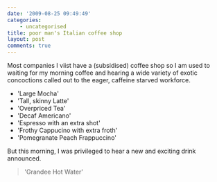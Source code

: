 ```yaml
---
date: '2009-08-25 09:49:49'
categories:
    - uncategorised
title: poor man's Italian coffee shop
layout: post
comments: true
---
```

Most companies I viist have a (subsidised) coffee shop so I am used to
waiting for my morning coffee and hearing a wide variety of exotic
concoctions called out to the eager, caffeine starved workforce.

-   'Large Mocha'
-   'Tall, skinny Latte'
-   'Overpriced Tea'
-   'Decaf Americano'
-   'Espresso with an extra shot'
-   'Frothy Cappucino with extra froth'
-   'Pomegranate Peach Frappuccino'

But this morning, I was privileged to hear a new and exciting drink
announced.
> 'Grandee Hot Water'
